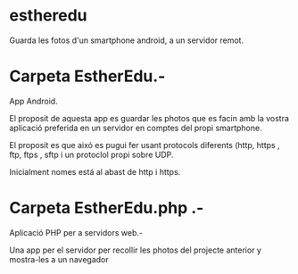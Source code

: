 estheredu
=========

Guarda les fotos d'un smartphone android, a un servidor remot.

Carpeta EstherEdu.-
================

App Android.

  El proposit de aquesta app es guardar les photos que es facin amb la vostra aplicació preferida en un servidor en comptes del propi smartphone.

  El proposit es que aixó es pugui fer usant protocols diferents (http, https , ftp, ftps , sftp i un protoclol propi sobre UDP.

  Inicialment nomes está al abast de http i https.

Carpeta EstherEdu.php .-
====================

Aplicació PHP per a servidors web.-

  Una app per el servidor per recollir les photos del projecte anterior y mostra-les a un navegador
